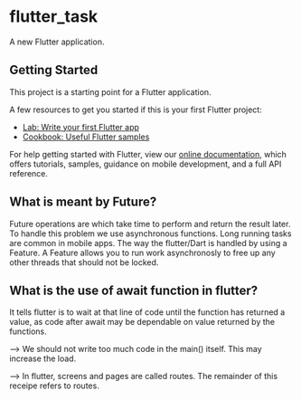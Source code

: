 # flutter_task

A new Flutter application.

## Getting Started

This project is a starting point for a Flutter application.

A few resources to get you started if this is your first Flutter project:

- [Lab: Write your first Flutter app](https://flutter.dev/docs/get-started/codelab)
- [Cookbook: Useful Flutter samples](https://flutter.dev/docs/cookbook)

For help getting started with Flutter, view our
[online documentation](https://flutter.dev/docs), which offers tutorials,
samples, guidance on mobile development, and a full API reference.

## What is meant by Future?
Future operations are which take time to perform and return the result later. To handle this problem we use asynchronous functions.
Long running tasks are common in mobile apps. The way the flutter/Dart is handled by using a Feature. A Feature allows you to run work asynchronosly to free up any other threads that should not be locked.

## What is the use of await function in flutter?
It tells flutter is to wait at that line of code until the function has returned a value, as code after await may be dependable on value returned by the functions.

--> We should not write too much code in the main() itself. This may increase the load.

--> In flutter, screens and pages are called routes. The remainder of this receipe refers to routes.
